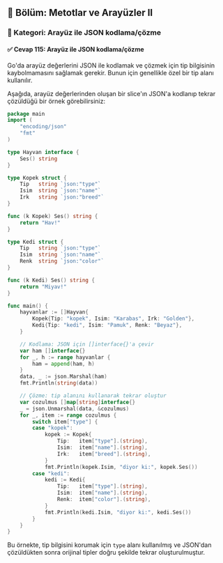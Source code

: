 ## 📘 Bölüm: Metotlar ve Arayüzler II  
### 🔹 Kategori: Arayüz ile JSON kodlama/çözme  
#### ✅ Cevap 115: Arayüz ile JSON kodlama/çözme

Go'da arayüz değerlerini JSON ile kodlamak ve çözmek için tip bilgisinin kaybolmamasını sağlamak gerekir. Bunun için genellikle özel bir tip alanı kullanılır.

Aşağıda, arayüz değerlerinden oluşan bir slice'ın JSON'a kodlanıp tekrar çözüldüğü bir örnek görebilirsiniz:

```go
package main
import (
    "encoding/json"
    "fmt"
)

type Hayvan interface {
    Ses() string
}

type Kopek struct {
    Tip   string `json:"type"`
    Isim  string `json:"name"`
    Irk   string `json:"breed"`
}

func (k Kopek) Ses() string {
    return "Hav!"
}

type Kedi struct {
    Tip   string `json:"type"`
    Isim  string `json:"name"`
    Renk  string `json:"color"`
}

func (k Kedi) Ses() string {
    return "Miyav!"
}

func main() {
    hayvanlar := []Hayvan{
        Kopek{Tip: "kopek", Isim: "Karabas", Irk: "Golden"},
        Kedi{Tip: "kedi", Isim: "Pamuk", Renk: "Beyaz"},
    }

    // Kodlama: JSON için []interface{}'a çevir
    var ham []interface{}
    for _, h := range hayvanlar {
        ham = append(ham, h)
    }
    data, _ := json.Marshal(ham)
    fmt.Println(string(data))

    // Çözme: tip alanını kullanarak tekrar oluştur
    var cozulmus []map[string]interface{}
    _ = json.Unmarshal(data, &cozulmus)
    for _, item := range cozulmus {
        switch item["type"] {
        case "kopek":
            kopek := Kopek{
                Tip:   item["type"].(string),
                Isim:  item["name"].(string),
                Irk:   item["breed"].(string),
            }
            fmt.Println(kopek.Isim, "diyor ki:", kopek.Ses())
        case "kedi":
            kedi := Kedi{
                Tip:   item["type"].(string),
                Isim:  item["name"].(string),
                Renk:  item["color"].(string),
            }
            fmt.Println(kedi.Isim, "diyor ki:", kedi.Ses())
        }
    }
}
```

Bu örnekte, tip bilgisini korumak için `type` alanı kullanılmış ve JSON'dan çözüldükten sonra orijinal tipler doğru şekilde tekrar oluşturulmuştur.

